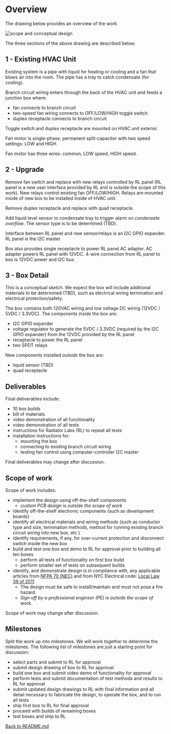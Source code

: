 # Overview

The drawing below provides an overview of the work.

![scope and conceptual design](img/scope-and-conceptual-design.jpg)

The three sections of the above drawing are described below.

## 1 - Existing HVAC Unit

Existing system is a pipe with liquid for heating or cooling and
a fan that blows air into the room. The pipe has a tray to catch
condensate (for cooling).

Branch circuit wiring enters through the back of the HVAC unit
and feeds a junction box where:

- fan connects to branch circuit
- two-speed fan wiring connects to OFF/LOW/HIGH toggle switch
- duplex receptacle connects to branch circuit

Toggle switch and duplex receptacle are mounted on HVAC unit
exterior.

Fan motor is single-phase, permanent split-capacitor with two
speed settings: LOW and HIGH.

Fan motor has three wires: common, LOW speed, HIGH speed.

## 2 - Upgrade

Remove fan switch and replace with new relays controlled by RL
panel (RL panel is a new user interface provided by RL and is
outside the scope of this work). New relays control existing fan
OFF/LOW/HIGH. Relays are mounted inside of new box to be
installed inside of HVAC unit.

Remove duplex receptacle and replace with quad receptacle.

Add liquid level sensor to condensate tray to trigger alarm on
*condensate overflow*. The sensor type is to be determined (TBD).

Interface between RL panel and new sensor/relays is an I2C GPIO
expander. RL panel is the I2C master.

Box also provides single receptacle to power RL panel AC adapter.
AC adapter powers RL panel with 12VDC. 4-wire connection from RL
panel to box is 12VDC power and I2C bus.

## 3 - Box Detail

This is a conceptual sketch. We expect the box will include
additional materials to be determined (TBD), such as electrical
wiring termination and electrical protection/safety.

The box contains both 120VAC wiring and low voltage DC wiring
(12VDC / 5VDC / 3.3VDC). The components *inside* the box are:

- I2C GPIO expander
- voltage regulator to generate the 5VDC / 3.3VDC (required by
  the I2C GPIO expander) from the 12VDC provided by the RL panel
- receptacle to power the RL panel
- two SPDT relays

New components installed *outside* the box are:

- liquid sensor (TBD)
- quad receptacle

## Deliverables

Final deliverables include:

- 10 box builds
- bill of materials
- video demonstration of all functionality
- video demonstration of all tests
- instructions for Radiator Labs (RL) to repeat all tests
- installation instructions for:
    - mounting the box
    - connecting to existing branch circuit wiring
    - testing fan control using computer-controller I2C master

Final deliverables may change after discussion.

## Scope of work

Scope of work includes:

- implement the design using off-the-shelf components
    - *custom PCB design is outside the scope of work*
- identify off-the-shelf electronic components (such as
  development boards)
- identify all electrical materials and wiring methods (such as
  conductor type and size, termination methods, method for
  running existing branch circuit wiring into new box, etc.)
- identify requirements, if any, for over-current protection and
  disconnect switch inside the new box
- build and test one box and demo to RL for approval prior to
  building all ten boxes
    - perform all tests of functionality on first box build
    - perform smaller set of tests on subsequent builds
- identify, and demonstrate design is in compliance with,
  any applicable articles from [NFPA 70
  (NEC)](https://link.nfpa.org/free-access/publications/70/2023)
  and from NYC Electrical code: [Local Law 39 of
  2011](https://www.nyc.gov/assets/buildings/pdf/ll39of2011_electrical_code.pdf)
    - The design must be safe to install/maintain and must not
      pose a fire hazard.
    - *Sign off by a professional engineer (PE) is outside the
      scope of work.*

Scope of work may change after discussion.

## Milestones

Split the work up into milestones. We will work together to
determine the milestones. The following list of milestones are
just a starting point for discussion:

- select parts and submit to RL for approval
- submit design drawing of box to RL for approval
- build one box and submit video demo of functionality for
  approval
- perform tests and submit documentation of test methods and
  results to RL for approval
- submit updated design drawings to RL with final information and
  all detail necessary to fabricate the design, to operate the
  box, and to run all tests
- ship first box to RL for final approval
- proceed with builds of remaining boxes
- test boxes and ship to RL

[Back to README.md](README.md)

